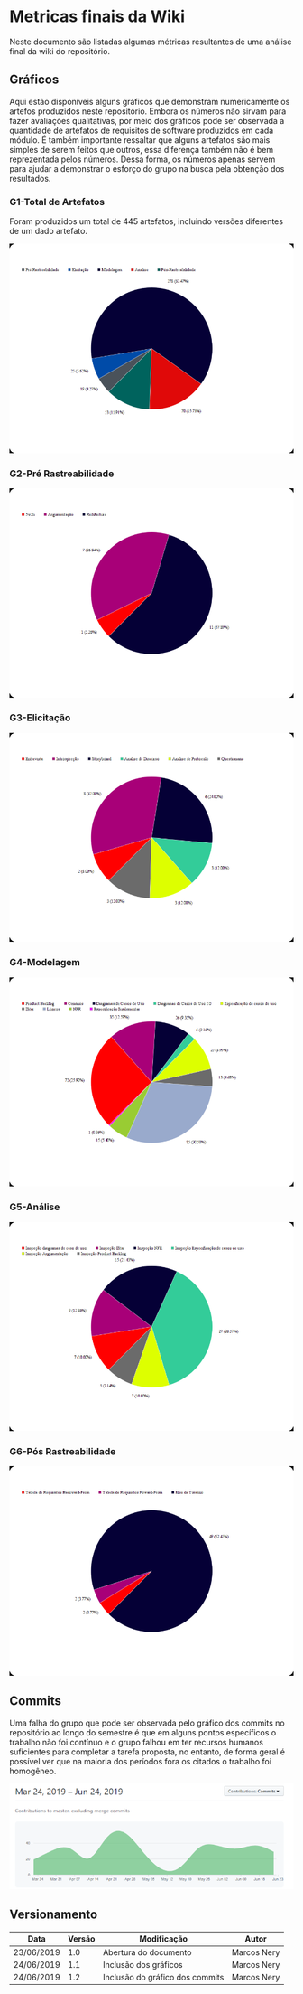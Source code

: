 # Metricas finais da Wiki

Neste documento são listadas algumas métricas resultantes de uma análise final da wiki do repositório.


## Gráficos

Aqui estão disponíveis alguns gráficos que demonstram numericamente os artefos produzidos neste repositório. Embora os números não sirvam para fazer avaliações qualitativas, por meio dos gráficos pode ser observada a quantidade de artefatos de requisitos de software produzidos em cada módulo. É também importante ressaltar que alguns artefatos são mais simples de serem feitos que outros, essa diferença também não é bem reprezentada pelos números. Dessa forma, os números apenas servem para ajudar a demonstrar o esforço do grupo na busca pela obtenção dos resultados.


### G1-Total de Artefatos

Foram produzidos um total de 445 artefatos, incluindo versões diferentes de um dado artefato.

![G1](../img/Metricas/total-noRep2.png)

### G2-Pré Rastreabilidade

![G2](../img/Metricas/PreRastreabilidade.png)

### G3-Elicitação

![G3](../img/Metricas/Elicitacao.png)

### G4-Modelagem

![G4](../img/Metricas/Modelagem.png)

### G5-Análise

![G5](../img/Metricas/Analise.png)

### G6-Pós Rastreabilidade

![G6](../img/Metricas/PosRastre.png)


## Commits

Uma falha do grupo que pode ser observada pelo gráfico dos commits no repositório ao longo do semestre é que em alguns pontos específicos o trabalho não foi contínuo e o grupo falhou em ter recursos humanos suficientes para completar a tarefa proposta, no entanto, de forma geral é possível ver que na maioria dos períodos fora os citados o trabalho foi homogêneo.

![commits](../img/Metricas/commits.PNG)



## Versionamento

| Data | Versão | Modificação | Autor |
|------|--------|-------------|-------|
| 23/06/2019 | 1.0 | Abertura do documento | Marcos Nery |
| 24/06/2019 | 1.1 | Inclusão dos gráficos | Marcos Nery |
| 24/06/2019 | 1.2 | Inclusão do gráfico dos commits | Marcos Nery |

